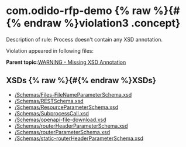 # com.odido-rfp-demo {% raw %}{#{% endraw %}violation3 .concept}

Description of rule: Process doesn't contain any XSD annotation.

Violation appeared in following files:

**Parent topic:**[WARNING - Missing XSD Annotation](../../../qa/rules/WARNING_-_Missing_XSD_Annotation.md)

## XSDs {% raw %}{#{% endraw %}XSDs}

-   [/Schemas/Files-FileNameParameterSchema.xsd](../../../projects/com.odido-rfp-demo/Schemas/Files-FileNameParameterSchema.xsd.md)
-   [/Schemas/RESTSchema.xsd](../../../projects/com.odido-rfp-demo/Schemas/RESTSchema.xsd.md)
-   [/Schemas/ResourceParameterSchema.xsd](../../../projects/com.odido-rfp-demo/Schemas/ResourceParameterSchema.xsd.md)
-   [/Schemas/SubprocessCall.xsd](../../../projects/com.odido-rfp-demo/Schemas/SubprocessCall.xsd.md)
-   [/Schemas/openapi-file-download.xsd](../../../projects/com.odido-rfp-demo/Schemas/openapi-file-download.xsd.md)
-   [/Schemas/routerHeaderParameterSchema.xsd](../../../projects/com.odido-rfp-demo/Schemas/routerHeaderParameterSchema.xsd.md)
-   [/Schemas/routerParameterSchema.xsd](../../../projects/com.odido-rfp-demo/Schemas/routerParameterSchema.xsd.md)
-   [/Schemas/static-routerHeaderParameterSchema.xsd](../../../projects/com.odido-rfp-demo/Schemas/static-routerHeaderParameterSchema.xsd.md)

